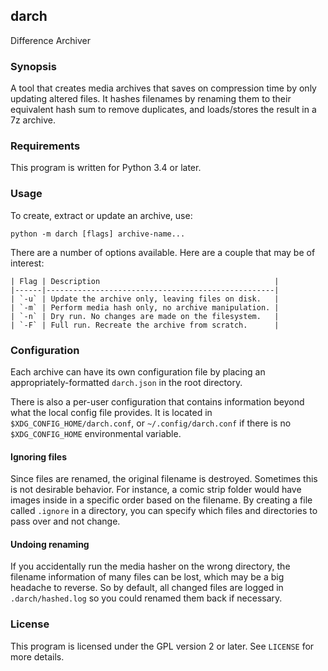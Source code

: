 ## darch
Difference Archiver

### Synopsis
A tool that creates media archives that saves on compression time by only updating altered files. It hashes filenames by renaming them to their equivalent hash sum to remove duplicates, and loads/stores the result in a 7z archive.

### Requirements
This program is written for Python 3.4 or later.

### Usage
To create, extract or update an archive, use:
```
python -m darch [flags] archive-name...
```

There are a number of options available. Here are a couple that may be of interest:
```
| Flag | Description                                       |
|------|---------------------------------------------------|
| `-u` | Update the archive only, leaving files on disk.   |
| `-m` | Perform media hash only, no archive manipulation. |
| `-n` | Dry run. No changes are made on the filesystem.   |
| `-F` | Full run. Recreate the archive from scratch.      |
```

### Configuration
Each archive can have its own configuration file by placing an appropriately-formatted `darch.json` in the root directory.

There is also a per-user configuration that contains information beyond what the local config file provides. It is located in `$XDG_CONFIG_HOME/darch.conf`, or `~/.config/darch.conf` if there is no `$XDG_CONFIG_HOME` environmental variable.

#### Ignoring files
Since files are renamed, the original filename is destroyed. Sometimes this is not desirable behavior. For instance, a comic strip folder would have images inside in a specific order based on the filename.
By creating a file called `.ignore` in a directory, you can specify which files and directories to pass over and not change.

#### Undoing renaming
If you accidentally run the media hasher on the wrong directory, the filename information of many files can be lost, which may be a big headache to reverse. So by default, all changed files are logged in `.darch/hashed.log` so you could renamed them back if necessary.

### License
This program is licensed under the GPL version 2 or later. See `LICENSE` for more details.

